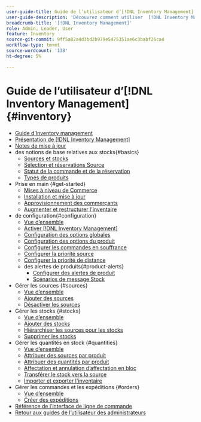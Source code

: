 ```yaml
---
user-guide-title: Guide de l’utilisateur d’[!DNL Inventory Management]
user-guide-description: 'Découvrez comment utiliser  [!DNL Inventory Management]  fonctionnalités pour gérer les quantités pour les ventes et gérer les expéditions pour terminer les commandes [!DNL Commerce] '
breadcrumb-title: '[!DNL Inventory Management]'
role: Admin, Leader, User
feature: Inventory
source-git-commit: 9ff5a82a4d3bd2b979e5475351ae6c3babf26ca4
workflow-type: tm+mt
source-wordcount: '138'
ht-degree: 5%

---
```



# Guide de l’utilisateur d’[!DNL Inventory Management] {#inventory}

- [Guide d’Inventory management](guide-overview.md)
- [Présentation de  [!DNL Inventory Management]](introduction.md)
- [Notes de mise à jour](release-notes.md)
- des notions de base relatives aux stocks{#basics}
   - [Sources et stocks](sources-stocks.md)
   - [Sélection et réservations Source](selection-reservations.md)
   - [Statut de la commande et de la réservation](order-status.md)
   - [Types de produits](product-types.md)
- Prise en main {#get-started}
   - [Mises à niveau de Commerce](migrate.md)
   - [Installation et mise à jour](install-update.md)
   - [Approvisionnement des commerçants](merchant-sourcing.md)
   - [Augmenter et restructurer l&#39;inventaire](expand-restructure.md)
- de configuration{#configuration}
   - [Vue d’ensemble](configuration.md)
   - [Activer  [!DNL Inventory Management]](enable.md)
   - [Configuration des options globales](global-options.md)
   - [Configuration des options du produit](product-options.md)
   - [Configurer les commandes en souffrance](backorders.md)
   - [Configurer la priorité source](source-priority-algorithm.md)
   - [Configurer la priorité de distance](distance-priority-algorithm.md)
   - des alertes de produits{#product-alerts}
      - [Configurer des alertes de produit](alert-setup.md)
      - [Scénarios de message Stock](stock-messages.md)
- Gérer les sources {#sources}
   - [Vue d’ensemble](sources-manage.md)
   - [Ajouter des sources](sources-add.md)
   - [Désactiver les sources](sources-disable.md)
- Gérer les stocks {#stocks}
   - [Vue d’ensemble](stocks-manage.md)
   - [Ajouter des stocks](stocks-add.md)
   - [Hiérarchiser les sources pour les stocks](stocks-prioritize-sources.md)
   - [Supprimer les stocks](stocks-delete.md)
- Gérer les quantités en stock {#quantities}
   - [Vue d’ensemble](quantities-manage.md)
   - [Attribuer des sources par produit](sources-assign-per-product.md)
   - [Attribuer des quantités par produit](quantities-assign-per-product.md)
   - [Affectation et annulation d’affectation en bloc](bulk-assignment.md)
   - [Transférer le stock vers la source](inventory-transfer.md)
   - [Importer et exporter l&#39;inventaire](inventory-import-export.md)
- Gérer les commandes et les expéditions {#orders}
   - [Vue d’ensemble](shipments.md)
   - [Créer des expéditions](shipments-create.md)
- [Référence de l’interface de ligne de commande](cli.md)
- [Retour aux guides de l’utilisateur des administrateurs](https://experienceleague.adobe.com/fr/docs/commerce-admin/user-guides/home)

